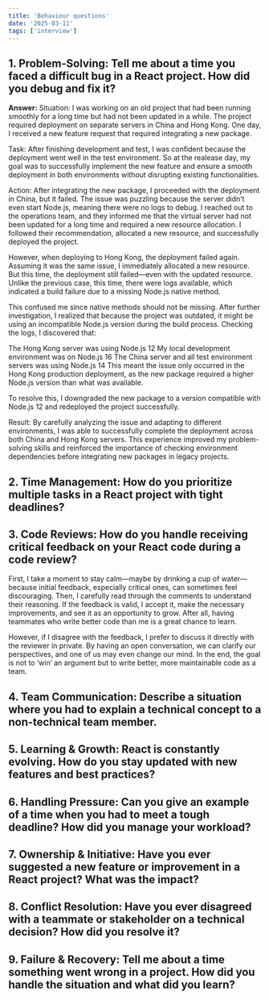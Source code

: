 ```yaml
---
title: 'Behaviour questions'
date: '2025-03-11'
tags: ['interview']
---
```


## 1. Problem-Solving: Tell me about a time you faced a difficult bug in a React project. How did you debug and fix it?

**Answer:**
Situation:
I was working on an old project that had been running smoothly for a long time but had not been updated in a while. The project required deployment on separate servers in China and Hong Kong. One day, I received a new feature request that required integrating a new package.

Task:
After finishing development and test, I was confident because the deployment went well in the test environment. So at the realease day, my goal was to successfully implement the new feature and ensure a smooth deployment in both environments without disrupting existing functionalities.

Action:
After integrating the new package, I proceeded with the deployment in China, but it failed. The issue was puzzling because the server didn’t even start Node.js, meaning there were no logs to debug. I reached out to the operations team, and they informed me that the virtual server had not been updated for a long time and required a new resource allocation. I followed their recommendation, allocated a new resource, and successfully deployed the project.

However, when deploying to Hong Kong, the deployment failed again. Assuming it was the same issue, I immediately allocated a new resource. But this time, the deployment still failed—even with the updated resource. Unlike the previous case, this time, there were logs available, which indicated a build failure due to a missing Node.js native method.

This confused me since native methods should not be missing. After further investigation, I realized that because the project was outdated, it might be using an incompatible Node.js version during the build process. Checking the logs, I discovered that:

The Hong Kong server was using Node.js 12
My local development environment was on Node.js 16
The China server and all test environment servers was using Node.js 14
This meant the issue only occurred in the Hong Kong production deployment, as the new package required a higher Node.js version than what was available.

To resolve this, I downgraded the new package to a version compatible with Node.js 12 and redeployed the project successfully.

Result:
By carefully analyzing the issue and adapting to different environments, I was able to successfully complete the deployment across both China and Hong Kong servers. This experience improved my problem-solving skills and reinforced the importance of checking environment dependencies before integrating new packages in legacy projects.

## 2. Time Management: How do you prioritize multiple tasks in a React project with tight deadlines?

## 3. Code Reviews: How do you handle receiving critical feedback on your React code during a code review?

First, I take a moment to stay calm—maybe by drinking a cup of water—because initial feedback, especially critical ones, can sometimes feel discouraging. Then, I carefully read through the comments to understand their reasoning. If the feedback is valid, I accept it, make the necessary improvements, and see it as an opportunity to grow. After all, having teammates who write better code than me is a great chance to learn.

However, if I disagree with the feedback, I prefer to discuss it directly with the reviewer in private. By having an open conversation, we can clarify our perspectives, and one of us may even change our mind. In the end, the goal is not to ‘win’ an argument but to write better, more maintainable code as a team.

## 4. Team Communication: Describe a situation where you had to explain a technical concept to a non-technical team member.

## 5. Learning & Growth: React is constantly evolving. How do you stay updated with new features and best practices?

## 6. Handling Pressure: Can you give an example of a time when you had to meet a tough deadline? How did you manage your workload?

## 7. Ownership & Initiative: Have you ever suggested a new feature or improvement in a React project? What was the impact?

## 8. Conflict Resolution: Have you ever disagreed with a teammate or stakeholder on a technical decision? How did you resolve it?

## 9. Failure & Recovery: Tell me about a time something went wrong in a project. How did you handle the situation and what did you learn?
